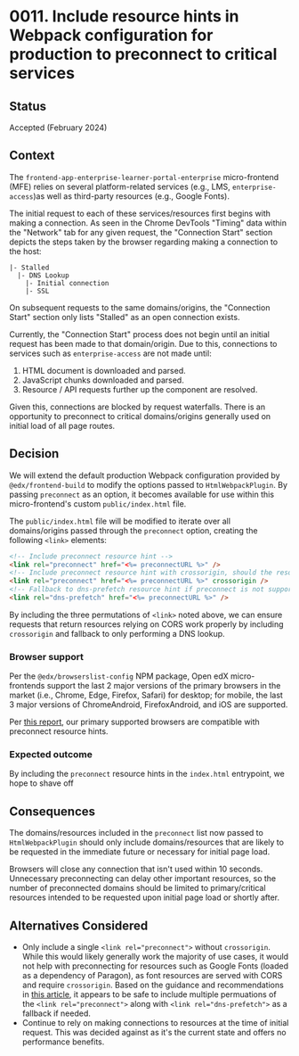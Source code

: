# 0011. Include resource hints in Webpack configuration for production to preconnect to critical services

## Status

Accepted (February 2024)

## Context

The ``frontend-app-enterprise-learner-portal-enterprise`` micro-frontend (MFE) relies on several platform-related services (e.g., LMS, ``enterprise-access``)as well as third-party resources (e.g., Google Fonts).

The initial request to each of these services/resources first begins with making a connection. As seen in the Chrome DevTools "Timing" data within the "Network" tab for any given request, the "Connection Start" section depicts the steps taken by the browser regarding making a connection to the host:

```
|- Stalled
  |- DNS Lookup
    |- Initial connection
    |- SSL
```

On subsequent requests to the same domains/origins, the "Connection Start" section only lists "Stalled" as an open connection exists.

Currently, the "Connection Start" process does not begin until an initial request has been made to that domain/origin. Due to this, connections to services such as ``enterprise-access`` are not made until:

1. HTML document is downloaded and parsed.
1. JavaScript chunks downloaded and parsed.
1. Resource / API requests further up the component are resolved.

Given this, connections are blocked by request waterfalls. There is an opportunity to preconnect to critical domains/origins generally used on initial load of all page routes.

## Decision

We will extend the default production Webpack configuration provided by ``@edx/frontend-build`` to modify the options passed to ``HtmlWebpackPlugin``. By passing ``preconnect`` as an option, it becomes available for use within this micro-frontend's custom ``public/index.html`` file.

The ``public/index.html`` file will be modified to iterate over all domains/origins passed through the ``preconnect`` option, creating the following ``<link>`` elements:

```html
<!-- Include preconnect resource hint -->
<link rel="preconnect" href="<%= preconnectURL %>" />
<!-- Include preconnect resource hint with crossorigin, should the resource use CORS  -->
<link rel="preconnect" href="<%= preconnectURL %>" crossorigin />
<!-- Fallback to dns-prefetch resource hint if preconnect is not supported by browser -->
<link rel="dns-prefetch" href="<%= preconnectURL %>" />
```

By including the three permutations of ``<link>`` noted above, we can ensure requests that return resources relying on CORS work properly by including ``crossorigin`` and fallback to only performing a DNS lookup.

### Browser support

Per the ``@edx/browserslist-config`` NPM package, Open edX micro-frontends support the last 2 major versions of the primary browsers in the market (i.e., Chrome, Edge, Firefox, Safari) for desktop; for mobile, the last 3 major versions of ChromeAndroid, FirefoxAndroid, and iOS are supported.

Per [this report](https://caniuse.com/?search=preconnect), our primary supported browsers are compatible with preconnect resource hints.

### Expected outcome

By including the ``preconnect`` resource hints in the ``index.html`` entrypoint, we hope to shave off 

## Consequences

The domains/resources included in the ``preconnect`` list now passed to ``HtmlWebpackPlugin`` should only include domains/resources that are likely to be requested in the immediate future or necessary for initial page load.

Browsers will close any connection that isn't used within 10 seconds. Unnecessary preconnecting can delay other important resources, so the number of preconnected domains should be limited to primary/critical resources intended to be requested upon initial page load or shortly after.

## Alternatives Considered

* Only include a single ``<link rel="preconnect">`` without ``crossorigin``. While this would likely generally work the majority of use cases, it would not help with preconnecting for resources such as Google Fonts (loaded as a dependency of Paragon), as font resources are served with CORS and require ``crossorigin``. Based on the guidance and recommendations in [this article](https://crenshaw.dev/preconnect-resource-hint-crossorigin-attribute/), it appears to be safe to include multiple permuations of the ``<link rel="preconnect">`` along with ``<link rel="dns-prefetch">`` as a fallback if needed.
* Continue to rely on making connections to resources at the time of initial request. This was decided against as it's the current state and offers no performance benefits.
